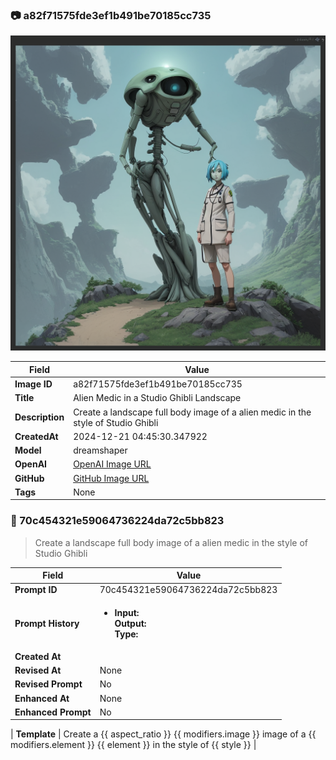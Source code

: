 

### 📷 a82f71575fde3ef1b491be70185cc735 


![data.id](./a82f71575fde3ef1b491be70185cc735.jpg)


| Field          | Value                                                                                                                     |
|----------------|---------------------------------------------------------------------------------------------------------------------------|
| **Image ID**             | a82f71575fde3ef1b491be70185cc735                                                                                                             |
| **Title**           | Alien Medic in a Studio Ghibli Landscape                                                                                                       |
| **Description**           | Create a landscape full body image of a alien medic in the style of Studio Ghibli                                                                                                       |
| **CreatedAt**        | 2024-12-21 04:45:30.347922                                                                                                        |
| **Model**        | dreamshaper                                                                                                        |
| **OpenAI**         | [OpenAI Image URL](http://192.168.1.85:8081/generated-images/b644051838112.png)                                                                                |
| **GitHub**         | [GitHub Image URL](https://raw.githubusercontent.com/Caneta-Silva/GODZ/refs/heads/main/images/a82f71575fde3ef1b491be70185cc735/a82f71575fde3ef1b491be70185cc735.jpg)                                                                                |
| **Tags**       | None                                                                                                                   |

### 📜 70c454321e59064736224da72c5bb823

> Create a landscape full body image of a alien medic in the style of Studio Ghibli

| Field          | Value                                                                                                                                                                      |
|----------------|----------------------------------------------------------------------------------------------------------------------------------------------------------------------------|
| **Prompt ID**  | 70c454321e59064736224da72c5bb823                                                                                                                                                            |
| **Prompt History** | <ul><li>**Input:**  <br> **Output:**  <br> **Type:** </li></ul> |
| **Created At** |                                                                                                                                                    |
| **Revised At** | None                                                                                                                                                   |
| **Revised Prompt** | No                                                                                                                                                                      |
| **Enhanced At** | None                                                                                                                                                  |
| **Enhanced Prompt** | No                                                                                                                                                                    |

| **Template**   | Create a {{ aspect_ratio }} {{ modifiers.image }} image of a {{ modifiers.element }} {{ element }} in the style of {{ style }}                                                                                                                                           |


